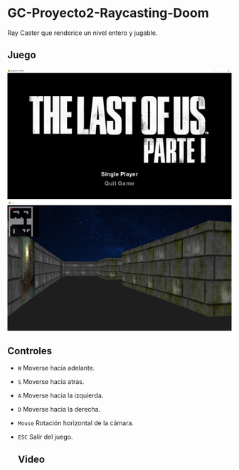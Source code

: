 # GC-Proyecto2-Raycasting-Doom
Ray Caster que renderice un nivel entero y jugable.

## Juego
![](https://github.com/Sebas021210/GC-Proyecto2-Raycasting-Doom/blob/4cb9fedb94fb83b5f44d766b1db2112a4f05293e/images/welcomeScreen.png)
![](https://github.com/Sebas021210/GC-Proyecto2-Raycasting-Doom/blob/4cb9fedb94fb83b5f44d766b1db2112a4f05293e/images/Game.png)

## Controles 
- `W` Moverse hacia adelante.
- `S` Moverse hacia atras.
- `A` Moverse hacia la izquierda.
- `D` Moverse hacia la derecha.
- `Mouse` Rotación horizontal de la cámara.
- `ESC` Salir del juego.

  ## Video
